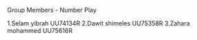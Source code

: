 Group Members - Number Play

1.Selam yibrah UU74134R
2.Dawit shimeles UU75358R
3.Zahara mohammed UU75616R
